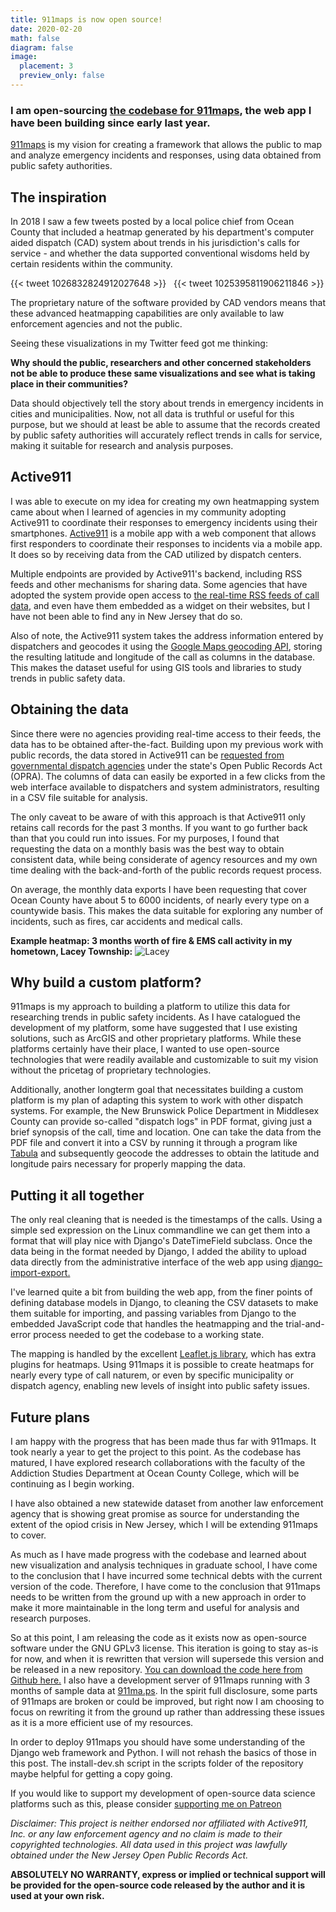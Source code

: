 ```yaml
---
title: 911maps is now open source!
date: 2020-02-20
math: false
diagram: false
image:
  placement: 3
  preview_only: false
---
```


### I am open-sourcing [the codebase for 911maps](https://github.com/gavinrozzi/911maps-v1), the web app I have been building since early last year.

[911maps](http://911ma.ps:8000) is my vision for creating a framework that allows the public to map and analyze emergency incidents and responses, using data obtained from public safety authorities.

## The inspiration

In 2018 I saw a few tweets posted by a local police chief from Ocean County that included a heatmap generated by his department's computer aided dispatch (CAD) system about trends in his jurisdiction's calls for service - and whether the data supported conventional wisdoms held by certain residents within the community.

{{< tweet 1026832824912027648 >}}
&nbsp;
{{< tweet 1025395811906211846 >}}

The proprietary nature of the software provided by CAD vendors means that these advanced heatmapping capabilities are only available to law enforcement agencies and not the public.

Seeing these visualizations in my Twitter feed got me thinking:

 **Why should the public, researchers and other concerned stakeholders not be able to produce these same visualizations and see what is taking place in their communities?**

Data should objectively tell the story about trends in emergency incidents in cities and municipalities. Now, not all data is truthful or useful for this purpose, but we should at least be able to assume that the records created by public safety authorities will accurately reflect trends in calls for service, making it suitable for research and analysis purposes.

## Active911

I was able to execute on my idea for creating my own heatmapping system came about when I learned of agencies in my community adopting Active911 to coordinate their responses to emergency incidents using their smartphones. [Active911](https://www.active911.com/) is a mobile app with a web component that allows first responders to coordinate their responses to incidents via a mobile app. It does so by receiving data from the CAD utilized by dispatch centers. 

Multiple endpoints are provided by Active911's backend, including RSS feeds and other mechanisms for sharing data. Some agencies that have adopted the system provide open access to [the real-time RSS feeds of call data](http://wiki.active911.com/wiki/index.php/Publishing_your_alarms:_RSS_and_web_widgets), and even have them embedded as a widget on their websites, but I have not been able to find any in New Jersey that do so.

Also of note, the Active911 system takes the address information entered by dispatchers and geocodes it using the [Google Maps geocoding API](https://developers.google.com/maps/documentation/geocoding/start), storing the resulting latitude and longitude of the call as columns in the database. This makes the dataset useful for using GIS tools and libraries to study trends in public safety data.

## Obtaining the data

Since there were no agencies providing real-time access to their feeds, the data has to be obtained after-the-fact. Building upon my previous work with public records, the data stored in Active911 can be [requested from governmental dispatch agencies](https://opramachine.com/search/active911/all) under the state's Open Public Records Act (OPRA). The columns of data can easily be exported in a few clicks from the web interface available to dispatchers and system administrators, resulting in a CSV file suitable for analysis. 

The only caveat to be aware of with this approach is that Active911 only retains call records for the past 3 months. If you want to go further back than that you could run into issues. For my purposes, I found that requesting the data on a monthly basis was the best way to obtain consistent data, while being considerate of agency resources and my own time dealing with the back-and-forth of the public records request process.

On average, the monthly data exports I have been requesting that cover Ocean County have about 5 to 6000 incidents, of nearly every type on a countywide basis. This makes the data suitable for exploring any number of incidents, such as fires, car accidents and medical calls.

**Example heatmap: 3 months worth of fire & EMS call activity in my hometown, Lacey Township:**
![Lacey](/img/lacey.JPG)

## Why build a custom platform?

911maps is my approach to building a platform to utilize this data for researching trends in public safety incidents. As I have catalogued the development of my platform, some have suggested that I use existing solutions, such as ArcGIS and other proprietary platforms. While these platforms certainly have their place, I wanted to use open-source technologies that were readily available and customizable to suit my vision without the pricetag of proprietary technologies.

Additionally, another longterm goal that necessitates building a custom platform is my plan of adapting this system to work with other dispatch systems. For example, the New Brunswick Police Department in Middlesex County can provide so-called "dispatch logs" in PDF format, giving just a brief synopsis of the call, time and location. One can take the data from the PDF file and convert it into a CSV by running it through a program like [Tabula](https://tabula.technology/) and subsequently geocode the addresses to obtain the latitude and longitude pairs necessary for properly mapping the data.

## Putting it all together

The only real cleaning that is needed is the timestamps of the calls. Using a simple sed expression on the Linux commandline we can get them into a format that will play nice with Django's DateTimeField subclass. Once the data being in the format needed by Django, I added the ability to upload data directly from the administrative interface of the web app using [django-import-export.](https://django-import-export.readthedocs.io/en/latest/)

I've learned quite a bit from building the web app, from the finer points of defining database models in Django, to cleaning the CSV datasets to make them suitable for importing, and passing variables from Django to the embedded JavaScript code that handles the heatmapping and the trial-and-error process needed to get the codebase to a working state.

The mapping is handled by the excellent [Leaflet.js library](https://leafletjs.com/), which has extra plugins for heatmaps. Using 911maps it is possible to create heatmaps for nearly every type of call naturem, or even by specific municipality or dispatch agency, enabling new levels of insight into public safety issues.

## Future plans

I am happy with the progress that has been made thus far with 911maps. It took nearly a year to get the project to this point. As the codebase has matured, I have explored research collaborations with the faculty of the Addiction Studies Department at Ocean County College, which will be continuing as I begin working.

I have also obtained a new statewide dataset from another law enforcement agency that is showing great promise as source for understanding the extent of the opiod crisis in New Jersey, which I will be extending 911maps to cover.

As much as I have made progress with the codebase and learned about new visualization and analysis techniques in graduate school, I have come to the conclusion that I have incurred some technical debts with the current version of the code. Therefore, I have come to the conclusion that 911maps needs to be written from the ground up with a new approach in order to make it more maintainable in the long term and useful for analysis and research purposes. 

So at this point, I am releasing the code as it exists now as open-source software under the GNU GPLv3 license. This iteration is going to stay as-is for now, and when it is rewritten that version will supersede this version and be released in a new repository. [You can download the code here from Github here.](https://github.com/gavinrozzi/911maps-v1) I also have a development server of 911maps running with 3 months of sample data at [911ma.ps](http://911ma.ps:8000). In the spirit full disclosure, some parts of 911maps are broken or could be improved, but right now I am choosing to focus on rewriting it from the ground up rather than addressing these issues as it is a more efficient use of my resources.  

In order to deploy 911maps you should have some understanding of the Django web framework and Python. I will not rehash the basics of those in this post. The install-dev.sh script in the scripts folder of the repository maybe helpful for getting a copy going.

If you would like to support my development of open-source data science platforms such as this, please consider [supporting me on Patreon](http://wiki.active911.com/wiki/index.php/Publishing_your_alarms:_RSS_and_web_widgets)

*Disclaimer: This project is neither endorsed nor affiliated with Active911, Inc. or any law enforcement agency and no claim is made to their copyrighted technologies. All data used in this project was lawfully obtained under the New Jersey Open Public Records Act.* 

**ABSOLUTELY NO WARRANTY, express or implied or technical support will be provided for the open-source code released by the author and it is used at your own risk.**